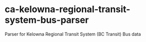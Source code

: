 # ca-kelowna-regional-transit-system-bus-parser
Parser for Kelowna Regional Transit System (BC Transit) Bus data
